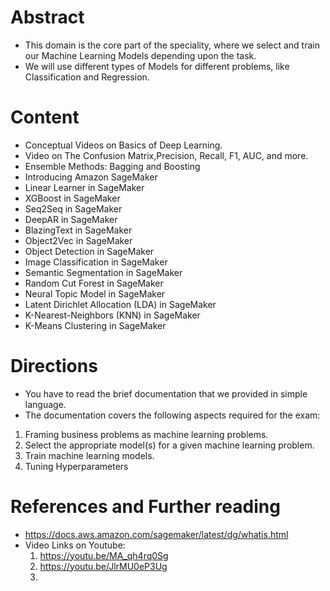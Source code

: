 # Abstract

* This domain is the core part of the speciality, where we select and train our Machine Learning Models depending upon the task.
* We will use different types of Models for different problems, like Classification and Regression.

# Content

* Conceptual Videos on Basics of Deep Learning.
* Video on The Confusion Matrix,Precision, Recall, F1, AUC, and more.
* Ensemble Methods: Bagging and Boosting
* Introducing Amazon SageMaker
* Linear Learner in SageMaker
* XGBoost in SageMaker
* Seq2Seq in SageMaker
* DeepAR in SageMaker
* BlazingText in SageMaker
* Object2Vec in SageMaker
* Object Detection in SageMaker
* Image Classification in SageMaker
* Semantic Segmentation in SageMaker
* Random Cut Forest in SageMaker
* Neural Topic Model in SageMaker
* Latent Dirichlet Allocation (LDA) in SageMaker
* K-Nearest-Neighbors (KNN) in SageMaker
* K-Means Clustering in SageMaker

# Directions

* You have to read the brief documentation that we provided in simple language.
* The documentation covers the following aspects required for the exam:
1. Framing business problems as machine learning problems.
2. Select the appropriate model(s) for a given machine learning problem.
3. Train machine learning models.
4. Tuning Hyperparameters

# References and Further reading

* https://docs.aws.amazon.com/sagemaker/latest/dg/whatis.html
* Video Links on Youtube:
  1) https://youtu.be/MA_qh4rq0Sg
  2) https://youtu.be/JlrMU0eP3Ug
  3) 

